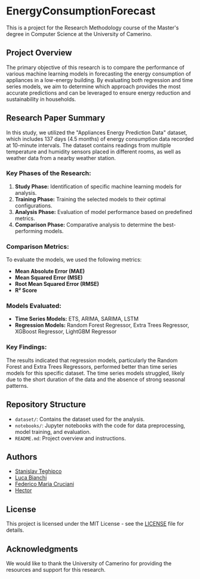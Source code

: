 # EnergyConsumptionForecast

This is a project for the Research Methodology course of the Master's degree in Computer Science at the University of Camerino.

## Project Overview

The primary objective of this research is to compare the performance of various machine learning models in forecasting the energy consumption of appliances in a low-energy building. By evaluating both regression and time series models, we aim to determine which approach provides the most accurate predictions and can be leveraged to ensure energy reduction and sustainability in households.

## Research Paper Summary

In this study, we utilized the "Appliances Energy Prediction Data" dataset, which includes 137 days (4.5 months) of energy consumption data recorded at 10-minute intervals. The dataset contains readings from multiple temperature and humidity sensors placed in different rooms, as well as weather data from a nearby weather station.

### Key Phases of the Research:

1. **Study Phase:** Identification of specific machine learning models for analysis.
2. **Training Phase:** Training the selected models to their optimal configurations.
3. **Analysis Phase:** Evaluation of model performance based on predefined metrics.
4. **Comparison Phase:** Comparative analysis to determine the best-performing models.

### Comparison Metrics:

To evaluate the models, we used the following metrics:

- **Mean Absolute Error (MAE)**
- **Mean Squared Error (MSE)**
- **Root Mean Squared Error (RMSE)**
- **R² Score**

### Models Evaluated:

- **Time Series Models:** ETS, ARIMA, SARIMA, LSTM
- **Regression Models:** Random Forest Regressor, Extra Trees Regressor, XGBoost Regressor, LightGBM Regressor

### Key Findings:

The results indicated that regression models, particularly the Random Forest and Extra Trees Regressors, performed better than time series models for this specific dataset. The time series models struggled, likely due to the short duration of the data and the absence of strong seasonal patterns.

## Repository Structure

- `dataset/`: Contains the dataset used for the analysis.
- `notebooks/`: Jupyter notebooks with the code for data preprocessing, model training, and evaluation.
- `README.md`: Project overview and instructions.

## Authors

- [Stanislav Teghipco](https://github.com/Staffilon)
- [Luca Bianchi](https://github.com/yourprofile)
- [Federico Maria Cruciani](https://github.com/Fedcmm)
- [Hector](https://github.com/yourprofile)

## License

This project is licensed under the MIT License - see the [LICENSE](LICENSE) file for details.

## Acknowledgments

We would like to thank the University of Camerino for providing the resources and support for this research.
